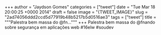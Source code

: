 
+++
author = "Jaydson Gomes"
categories = ["tweet"]
date = "Tue Mar 18 20:00:25 +0000 2014"
draft = false
image = "{TWEET_IMAGE}"
slug = "2ad74056ddd2ccd5d77919b48b5217b5d0516ae3"
tags = ["tweet"]
title = """Palestra bem massa do @fn..."""
+++
Palestra bem massa do @fnando sobre segurança em aplicações web #16elw #soudev
